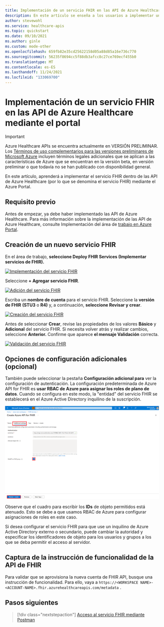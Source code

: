```yaml
---
title: Implementación de un servicio FHIR en las API de Azure Healthcare
description: En este artículo se enseña a los usuarios a implementar un servicio FHIR en el Azure Portal.
author: stevewohl
ms.service: healthcare-apis
ms.topic: quickstart
ms.date: 09/10/2021
ms.author: ginle
ms.custom: mode-other
ms.openlocfilehash: 659fb82e35cd25622158d05a88d85a16e736c770
ms.sourcegitcommit: 56235f8694cc5f88db3afcc8c27ce769ecf455b0
ms.translationtype: MT
ms.contentlocale: es-ES
ms.lasthandoff: 11/24/2021
ms.locfileid: "133069700"
---
```

# <a name="deploy-a-fhir-service-within-azure-healthcare-apis---using-portal"></a>Implementación de un servicio FHIR en las API de Azure Healthcare mediante el portal

> [!IMPORTANT]
> Azure Healthcare APIs se encuentra actualmente en VERSIÓN PRELIMINAR. Los [Términos de uso complementarios para las versiones preliminares de Microsoft Azure](https://azure.microsoft.com/support/legal/preview-supplemental-terms/) incluyen términos legales adicionales que se aplican a las características de Azure que se encuentran en la versión beta, en versión preliminar o que todavía no se han publicado con disponibilidad general.

En este artículo, aprenderá a implementar el servicio FHIR dentro de las API de Azure Healthcare (por lo que se denomina el servicio FHIR) mediante el Azure Portal.

## <a name="prerequisite"></a>Requisito previo

Antes de empezar, ya debe haber implementado las API de Azure Healthcare. Para más información sobre la implementación de las API de Azure Healthcare, consulte Implementación del área de [trabajo en Azure Portal](../healthcare-apis-quickstart.md).

## <a name="create-a-new-fhir-service"></a>Creación de un nuevo servicio FHIR

En el área de trabajo, **seleccione Deploy FHIR Services (Implementar servicios de FHIR).**

[![Implementación del servicio FHIR ](media/fhir-service/deploy-fhir-services.png) ](media/fhir-service/deploy-fhir-services.png#lightbox)

Seleccione **+ Agregar servicio FHIR**.

[![Adición del servicio FHIR ](media/fhir-service/add-fhir-service.png) ](media/fhir-service/add-fhir-service.png#lightbox)

Escriba un **nombre de cuenta** para el servicio FHIR. Seleccione la **versión de FHIR** **(STU3** o **R4)** y, a continuación, **seleccione Revisar y crear**.

[![Creación del servicio FHIR ](media/fhir-service/create-fhir-service.png) ](media/fhir-service/create-fhir-service.png#lightbox)

Antes de seleccionar **Crear**, revise las propiedades de los valores **Básico** y **Adicional** del servicio FHIR. Si necesita volver atrás y realizar cambios, seleccione **Anterior.** Confirme que aparece **el mensaje Validación** correcta. 

[![Validación del servicio FHIR ](media/fhir-service/validation-fhir-service.png) ](media/fhir-service/validation-fhir-service.png#lightbox)

## <a name="additional-settings-optional"></a>Opciones de configuración adicionales (opcional)

También puede seleccionar la pestaña **Configuración adicional para** ver la configuración de autenticación. La configuración predeterminada de Azure API for FHIR es **usar RBAC de Azure para asignar los roles de plano de datos**. Cuando se configura en este modo, la "entidad" del servicio FHIR se establecerá en el Azure Active Directory inquilino de la suscripción.

[![Configuración adicional del servicio FHIR ](media/fhir-service/additional-settings-tab.png) ](media/fhir-service/additional-settings-tab.png#lightbox)

Observe que el cuadro para escribir los **IDs** de objeto permitidos está atenuado. Esto se debe a que usamos RBAC de Azure para configurar asignaciones de roles en este caso.

Si desea configurar el servicio FHIR para que use un inquilino de Azure Active Directory externo o secundario, puede cambiar la autoridad y especificar los identificadores de objeto para los usuarios y grupos a los que se deba permitir el acceso al servidor.

## <a name="fetch-fhir-api-capability-statement"></a>Captura de la instrucción de funcionalidad de la API de FHIR

Para validar que se aprovisiona la nueva cuenta de FHIR API, busque una instrucción de funcionalidad. Para ello, vaya a `https://<WORKSPACE NAME>-<ACCOUNT-NAME>.fhir.azurehealthcareapis.com/metadata` .

## <a name="next-steps"></a>Pasos siguientes

>[!div class="nextstepaction"]
>[Acceso al servicio FHIR mediante Postman](../use-postman.md)

